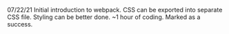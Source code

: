 07/22/21
Initial introduction to webpack. CSS can be exported into separate CSS file. Styling can be better done. ~1 hour of coding. Marked as a success.